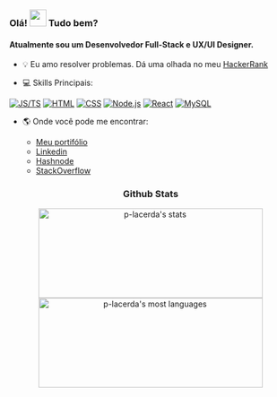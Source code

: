 <div align="left">
<h3>Olá! <img src="https://raw.githubusercontent.com/kaueMarques/kaueMarques/master/hi.gif" width="30px"> Tudo bem?</h3>
  
<h4>Atualmente sou um Desenvolvedor Full-Stack e UX/UI Designer.</h4>

- 💡 Eu amo resolver problemas. Dá uma olhada no meu [HackerRank](https://www.hackerrank.com/paulolacerda)
</div>

- 💻 Skills Principais:

[![JS/TS](https://img.shields.io/static/v1?label=&message=JS/TS&color=3878C6&logo=javascript&logoColor=FFFFFF)](https://www.typescriptlang.org/)
[![HTML](https://img.shields.io/static/v1?label=&message=HTML&color=E34F26&logo=HTML5&logoColor=FFFFFF)]()
[![CSS](https://img.shields.io/static/v1?label=&message=CSS&color=1572B6&logo=CSS3&logoColor=FFFFFF)]()
[![Node.js](https://img.shields.io/static/v1?label=&message=Node.js&color=47d147&logo=node.js&logoColor=FFFFFF)](https://nodejs.org/en/) 
[![React](https://img.shields.io/static/v1?label=&message=React&color=ff751a&logo=React&logoColor=FFFFFF)](https://reactjs.org/) 
[![MySQL](https://img.shields.io/static/v1?label=&message=MySQL&color=00000F&logo=MySQL&logoColor=FFFFFF)](https://www.mysql.com/)

- 🌎 Onde você pode me encontrar:

  - [Meu portifólio](https://www.linkedin.com/in/tassolacerda/)
  - [Linkedin](https://www.linkedin.com/in/tassolacerda/)
  - [Hashnode](https://www.linkedin.com/in/tassolacerda/)
  - [StackOverflow](https://www.linkedin.com/in/tassolacerda/)

<div align="center">
  <h3>Github Stats</h3>
<img width="400em" height="160em" src="https://github-readme-stats.vercel.app/api?username=p-lacerda&count_private=true&show_icons=true&include_all_commits=true&theme=github_dark" alt="p-lacerda's stats"/>
<img width="400em" height="160em" src="https://github-readme-stats.vercel.app/api/top-langs/?username=p-lacerda&hide=TeX&layout=compact&theme=github_dark" alt="p-lacerda's most languages"/>
</div>



